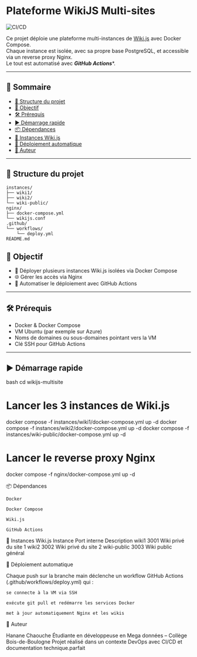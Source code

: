 #  Plateforme WikiJS Multi-sites 

![CI/CD](https://github.com/Hanane-Chaouche/wikijs-multisite/actions/workflows/deploy.yml/badge.svg)

Ce projet déploie une plateforme multi-instances de [Wiki.js](https://js.wiki/) avec Docker Compose.  
Chaque instance est isolée, avec sa propre base PostgreSQL, et accessible via un reverse proxy Nginx.  
Le tout est automatisé avec ***GitHub Actions****.

---

## 📑 Sommaire

- [📁 Structure du projet](#-structure-du-projet)
- [🚀 Objectif](#-objectif)
- [🛠️ Prérequis](#️-prérequis)
- [▶️ Démarrage rapide](#-démarrage-rapide)
- [📦 Dépendances](#-dépendances)
- [📘 Instances Wiki.js](#-instances-wikijs)
- [🤖 Déploiement automatique](#-déploiement-automatique)
- [👤 Auteur](#-auteur)

---

## 📁 Structure du projet

```
instances/
├── wiki1/
├── wiki2/
└── wiki-public/
nginx/
├── docker-compose.yml
└── wikijs.conf
.github/
└── workflows/
    └── deploy.yml
README.md
```


## 🚀 Objectif

- 🧱 Déployer plusieurs instances Wiki.js isolées via Docker Compose  
- 🌐 Gérer les accès via Nginx  
- 🤖 Automatiser le déploiement avec GitHub Actions  

---

## 🛠️ Prérequis

- Docker & Docker Compose  
- VM Ubuntu (par exemple sur Azure)  
- Noms de domaines ou sous-domaines pointant vers la VM  
- Clé SSH pour GitHub Actions  

---

## ▶️ Démarrage rapide

 bash
cd wikijs-multisite

# Lancer les 3 instances de Wiki.js
docker compose -f instances/wiki1/docker-compose.yml up -d
docker compose -f instances/wiki2/docker-compose.yml up -d
docker compose -f instances/wiki-public/docker-compose.yml up -d

# Lancer le reverse proxy Nginx
docker compose -f nginx/docker-compose.yml up -d

📦 Dépendances

    Docker

    Docker Compose

    Wiki.js

    GitHub Actions

📘 Instances Wiki.js
Instance	Port interne	Description
wiki1	3001	Wiki privé du site 1
wiki2	3002	Wiki privé du site 2
wiki-public	3003	Wiki public général

🤖 Déploiement automatique

Chaque push sur la branche main déclenche un workflow GitHub Actions (.github/workflows/deploy.yml) qui :

    se connecte à la VM via SSH

    exécute git pull et redémarre les services Docker

    met à jour automatiquement Nginx et les wikis

👤 Auteur

Hanane Chaouche
Étudiante en développeuse en Mega données – Collège Bois-de-Boulogne
Projet réalisé dans un contexte DevOps avec CI/CD et documentation technique.parfait

